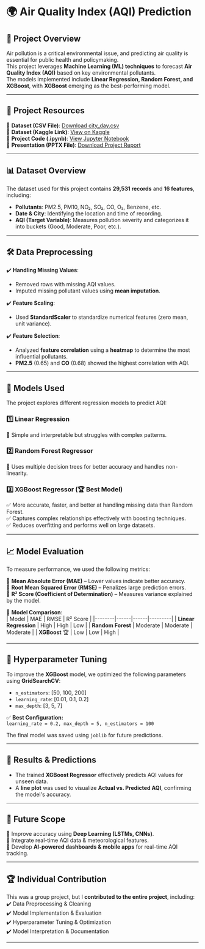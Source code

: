 # 🌍 Air Quality Index (AQI) Prediction  

## 📌 Project Overview  
Air pollution is a critical environmental issue, and predicting air quality is essential for public health and policymaking.  
This project leverages **Machine Learning (ML) techniques** to forecast **Air Quality Index (AQI)** based on key environmental pollutants.  
The models implemented include **Linear Regression, Random Forest, and XGBoost**, with **XGBoost** emerging as the best-performing model.  

---

## 📂 Project Resources  
🔹 **Dataset (CSV File)**: [Download city_day.csv](https://github.com/SunnyRao07/Air-Quality-Index-AQI-Prediction/blob/main/city_day.csv)  
🔹 **Dataset (Kaggle Link)**: [View on Kaggle](https://www.kaggle.com/code/anjusunilkumar/air-quality-index-prediction?select=city_day.csv)  
🔹 **Project Code (.ipynb)**: [View Jupyter Notebook](https://github.com/SunnyRao07/Air-Quality-Index-AQI-Prediction/blob/main/Code_SunnyRao_Karegam_SandeepKumar_Kandagatla_Srikanth_Kannamoni_Alphin_StiviJohn.ipynb)  
🔹 **Presentation (PPTX File)**: [Download Project Report](https://github.com/SunnyRao07/Air-Quality-Index-AQI-Prediction/blob/main/GroupReport_SunnyRao_Karegam_SandeepKumar_Kandagatla_Srikanth_Kannamoni_Alphin_StiviJohn.pptx)  

---

## 📊 Dataset Overview  
The dataset used for this project contains **29,531 records** and **16 features**, including:  
- **Pollutants**: PM2.5, PM10, NO₂, SO₂, CO, O₃, Benzene, etc.  
- **Date & City**: Identifying the location and time of recording.  
- **AQI (Target Variable)**: Measures pollution severity and categorizes it into buckets (Good, Moderate, Poor, etc.).  

---

## 🛠 Data Preprocessing  
✔️ **Handling Missing Values**:  
- Removed rows with missing AQI values.  
- Imputed missing pollutant values using **mean imputation**.  

✔️ **Feature Scaling**:  
- Used **StandardScaler** to standardize numerical features (zero mean, unit variance).  

✔️ **Feature Selection**:  
- Analyzed **feature correlation** using a **heatmap** to determine the most influential pollutants.  
- **PM2.5** (0.65) and **CO** (0.68) showed the highest correlation with AQI.  

---

## 🤖 Models Used  
The project explores different regression models to predict AQI:  

### 1️⃣ **Linear Regression**  
🔹 Simple and interpretable but struggles with complex patterns.  

### 2️⃣ **Random Forest Regressor**  
🔹 Uses multiple decision trees for better accuracy and handles non-linearity.  

### 3️⃣ **XGBoost Regressor** (🏆 Best Model)  
✅ More accurate, faster, and better at handling missing data than Random Forest.  
✅ Captures complex relationships effectively with boosting techniques.  
✅ Reduces overfitting and performs well on large datasets.  

---

## 📈 Model Evaluation  
To measure performance, we used the following metrics:  

📌 **Mean Absolute Error (MAE)** – Lower values indicate better accuracy.  
📌 **Root Mean Squared Error (RMSE)** – Penalizes large prediction errors.  
📌 **R² Score (Coefficient of Determination)** – Measures variance explained by the model.  

📌 **Model Comparison**:  
| Model | MAE | RMSE | R² Score |
|--------|------|------|---------|
| **Linear Regression** | High | High | Low |
| **Random Forest** | Moderate | Moderate | Moderate |
| **XGBoost** 🏆 | Low | Low | High |

---

## 🔧 Hyperparameter Tuning  
To improve the **XGBoost** model, we optimized the following parameters using **GridSearchCV**:  
- `n_estimators`: [50, 100, 200]  
- `learning_rate`: [0.01, 0.1, 0.2]  
- `max_depth`: [3, 5, 7]  

✅ **Best Configuration:**  
`learning_rate = 0.2, max_depth = 5, n_estimators = 100`  

The final model was saved using `joblib` for future predictions.  

---

## 📌 Results & Predictions  
- The trained **XGBoost Regressor** effectively predicts AQI values for unseen data.  
- A **line plot** was used to visualize **Actual vs. Predicted AQI**, confirming the model's accuracy.  

---

## 🚀 Future Scope  
🔹 Improve accuracy using **Deep Learning (LSTMs, CNNs)**.  
🔹 Integrate real-time AQI data & meteorological features.  
🔹 Develop **AI-powered dashboards & mobile apps** for real-time AQI tracking.  

---

## 🏆 Individual Contribution  
This was a group project, but I **contributed to the entire project**, including:  
✔️ Data Preprocessing & Cleaning  
✔️ Model Implementation & Evaluation  
✔️ Hyperparameter Tuning & Optimization  
✔️ Model Interpretation & Documentation  

---
